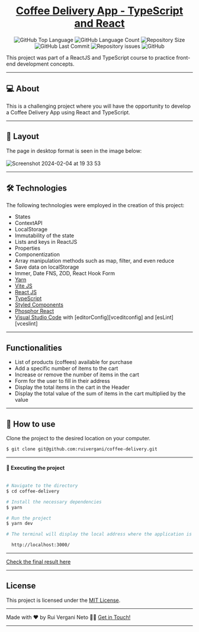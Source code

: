 <p align="center">
  <h1 align="center"><a href="">Coffee Delivery App - TypeScript and React</a></h1>
</p>

<p align="center" margin-top="25px" >
  <img alt="GitHub Top Language" src="https://img.shields.io/github/languages/top/ruivergani/ignite-timer">

  <img alt="GitHub Language Count" src="https://img.shields.io/github/languages/count/ruivergani/ignite-timer">

  <img alt="Repository Size" src="https://img.shields.io/github/repo-size/ruivergani/ignite-timer">

  <img alt="GitHub Last Commit" src="https://img.shields.io/github/last-commit/ruivergani/ignite-timer">

  <img alt="Repository issues" src="https://img.shields.io/github/issues/ruivergani/ignite-timer">

  <img alt="GitHub" src="https://img.shields.io/github/license/ruivergani/ignite-timer">
</p>

This project was part of a ReactJS and TypeScript course to practice front-end development concepts.
___

## 💻 About

This is a challenging project where you will have the opportunity to develop a Coffee Delivery App using React and TypeScript.

___

## 🎨 Layout
The page in desktop format is seen in the image below:
\
\
![Screenshot 2024-02-04 at 19 33 53](https://github.com/ruivergani/coffee-delivery/assets/70537459/b7b61912-6959-42e8-b7e3-4bd2ec92a5a0)


___

## 🛠 Technologies

The following technologies were employed in the creation of this project:

- States
- ContextAPI
- LocalStorage
- Immutability of the state
- Lists and keys in ReactJS
- Properties
- Componentization
- Array manipulation methods such as map, filter, and even reduce
- Save data on localStorage
- Immer, Date FNS, ZOD, React Hook Form
- [Yarn](https://vitejs.dev/)
- [Vite JS](https://vitejs.dev/)
- [React JS](https://reactjs.org/)
- [TypeScript](https://www.typescriptlang.org/)
- [Styled Components](https://styled-components.com/)
- [Phosphor React](https://phosphoricons.com/)
- [Visual Studio Code](https://code.visualstudio.com/) with [editorConfig][vceditconfig] and [esLint][vceslint]

___

## Functionalities

- List of products (coffees) available for purchase
- Add a specific number of items to the cart
- Increase or remove the number of items in the cart
- Form for the user to fill in their address
- Display the total items in the cart in the Header
- Display the total value of the sum of items in the cart multiplied by the value
  
___

## 🚀 How to use

Clone the project to the desired location on your computer.

```bash
$ git clone git@github.com:ruivergani/coffee-delivery.git
```
___

#### 🚧 Executing the project
```bash

# Navigate to the directory
$ cd coffee-delivery

# Install the necessary dependencies
$ yarn

# Run the project
$ yarn dev

# The terminal will display the local address where the application is running (something like this):

  http://localhost:3000/

```
___

[Check the final result here]()

___

## License

This project is licensed under the [MIT License](https://opensource.org/license/mit/).
___

Made with ❤️ by Rui Vergani Neto 👋🏽 [Get in Touch!](https://www.linkedin.com/in/ruivergani/)

---
